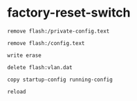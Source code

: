 # factory-reset-switch

```
remove flash:/private-config.text
```
```
remove flash:/config.text
```
```
write erase
```
```
delete flash:vlan.dat
```
```
copy startup-config running-config
```
```
reload
```
